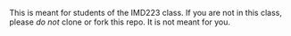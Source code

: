 This is meant for students of the IMD223 class. If you are not in this class,
please *do not* clone or fork this repo. It is not meant for you.
